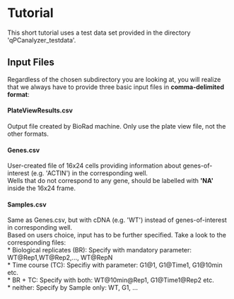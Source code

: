 <h1> Tutorial </h1>
  This short tutorial uses a test data set provided in the directory 'qPCanalyzer_testdata'. 
  
  <h2> Input Files </h2>
  Regardless of the chosen subdirectory you are looking at, you will realize that we always
  have to provide three basic input files in <b>comma-delimited format</b>: <br>
  
  <h4> PlateViewResults.csv </h4> 
  Output file created by BioRad machine. Only use the plate view file, not the other formats.
  
  <h4> Genes.csv </h4>
  User-created file of 16x24 cells providing information about genes-of-interest (e.g. 'ACTIN') in the corresponding well.<br>
  Wells that do not correspond to any gene, should be labelled with <b>'NA'</b> inside the 16x24 frame. 
  
  <h4> Samples.csv </h4> 
  Same as Genes.csv, but with cDNA (e.g. 'WT') instead of genes-of-interest in corresponding well.<br>
  Based on users choice, input has to be further specified. Take a look to the corresponding files: <br>
  * Biological replicates (BR): Specify with mandatory parameter: WT@Rep1,WT@Rep2,..., WT@RepN <br>
  * Time course (TC): Specifiy with parameter: G1@1, G1@Time1, G1@10min etc. <br>
  * BR + TC: Specify with both: WT@10min@Rep1, G1@Time1@Rep2 etc. <br>
  * neither: Specify by Sample only: WT, G1, ...
  
  
